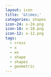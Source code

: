 ```yaml
---
layout: icon
title: '&times;'
categories: shapes
icon-24: x-24.png
icon-18: x-18.png
icon-12: x-12.png
tags:
  - cross
  - x
  - ex
  - shape
  - shapes
  - geometric
---
```

